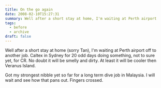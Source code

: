 ```yaml
---
title: On the go again
date: 2008-02-10T15:27:31
summary: Well after a short stay at home, I'm waiting at Perth airport off to another job. Caltex in Sydney for 20 odd days doing something, not to sure...
tags:
  - before
  - archive
draft: false
---
```


Well after a short stay at home (sorry Tan), I'm waiting at Perth airport off to another job. Caltex in Sydney for 20 odd days doing something, not to sure yet, for CR. No doubt it will be smelly and dirty. At least it will be cooler then Veranus Island.

Got my strongest nibble yet so far for a long term dive job in Malaysia. I will wait and see how that pans out. Fingers crossed.